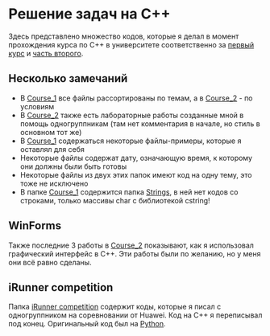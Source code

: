 # Решение задач на C++

Здесь представлено множество кодов, которые я делал в момент прохождения курса по C++ в университете соответственно за [первый курс](https://github.com/AlbionVisual/CPP-course-2023-2024-University-tasks/tree/main/Course_1) и [часть второго](https://github.com/AlbionVisual/CPP-course-2023-2024-University-tasks/tree/main/Course_2).

## Несколько замечаний

- В [Course_1](https://github.com/AlbionVisual/CPP-course-2023-2024-University-tasks/tree/main/Course_1) все файлы рассортированы по темам, а в [Course_2](https://github.com/AlbionVisual/CPP-course-2023-2024-University-tasks/tree/main/Course_2) - по условиям
- В [Course_2](https://github.com/AlbionVisual/CPP-course-2023-2024-University-tasks/tree/main/Course_2) также есть лабораторные работы созданные мной в помощь одногруппникам (там нет комментария в начале, но стиль в основном тот же)
- В [Course_1](https://github.com/AlbionVisual/CPP-course-2023-2024-University-tasks/tree/main/Course_1) содержаться некоторые файлы-примеры, которые я оставлял для себя
- Некоторые файлы содержат дату, означающую время, к которому они должны были быть готовы
- Некоторые файлы из двух этих папок имеют код на одну тему, это тоже не исключено
- В папке [Course_1](https://github.com/AlbionVisual/CPP-course-2023-2024-University-tasks/tree/main/Course_1) содержится папка [Strings](https://github.com/AlbionVisual/CPP-course-2023-2024-University-tasks/tree/main/Course_1/Strings), в ней нет кодов со строками, только массивы char с библиотекой cstring!

## WinForms

Также последние 3 работы в [Course_2](https://github.com/AlbionVisual/CPP-course-2023-2024-University-tasks/tree/main/Course_2) показывают, как я использовал графический интерфейс в C++. Эти работы были по желанию, но у меня они всё равно сделаны.

## iRunner competition

Папка [iRunner competition](https://github.com/AlbionVisual/CPP-course-2023-2024-University-tasks/tree/main/Course_1/iRunner%20Competition) содержит коды, которые я писал с одногруппником на соревновании от Huawei. Код на C++ я переписывал под конец. Оригинальный код был на [Python](https://github.com/AlbionVisual/Python-courses-2024-University-tasks/tree/main/Other/iRunner%20Challenge%202024%20May%20powered%20by%20Huawei).

